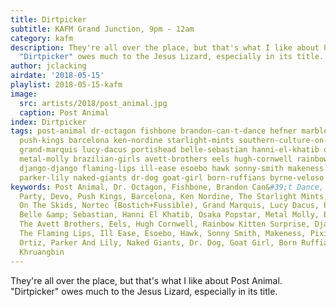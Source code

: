 ```yaml
---
title: Dirtpicker
subtitle: KAFM Grand Junction, 9pm - 12am
category: kafm
description: They're all over the place, but that's what I like about Post Animal.
  "Dirtpicker" owes much to the Jesus Lizard, especially in its title.
author: jclacking
airdate: '2018-05-15'
playlist: 2018-05-15-kafm
image:
  src: artists/2018/post_animal.jpg
  caption: Post Animal
index: Dirtpicker
tags: post-animal dr-octagon fishbone brandon-can-t-dance hefner marble-party devo
  push-kings barcelona ken-nordine starlight-mints southern-culture-on-skids nortec-bostich-fussible
  grand-marquis lucy-dacus portishead belle-sebastian hanni-el-khatib osaka-popstar
  metal-molly brazilian-girls avett-brothers eels hugh-cornwell rainbow-kitten-surprise
  django-django flaming-lips ill-ease esoebo hawk sonny-smith makeness pixies speedy-ortiz
  parker-lily naked-giants dr-dog goat-girl born-ruffians byrne-veloso khruangbin
keywords: Post Animal, Dr. Octagon, Fishbone, Brandon Can&#39;t Dance, Hefner, Marble
  Party, Devo, Push Kings, Barcelona, Ken Nordine, The Starlight Mints, Southern Culture
  On The Skids, Nortec (Bostich+Fussible), Grand Marquis, Lucy Dacus, Portishead,
  Belle &amp; Sebastian, Hanni El Khatib, Osaka Popstar, Metal Molly, Brazilian Girls,
  The Avett Brothers, Eels, Hugh Cornwell, Rainbow Kitten Surprise, Django Django,
  The Flaming Lips, Ill Ease, Esoebo, Hawk, Sonny Smith, Makeness, Pixies, Speedy
  Ortiz, Parker And Lily, Naked Giants, Dr. Dog, Goat Girl, Born Ruffians, Byrne/Veloso,
  Khruangbin
---
```

They're all over the place, but that's what I like about Post Animal. "Dirtpicker" owes much to the Jesus Lizard, especially in its title.
